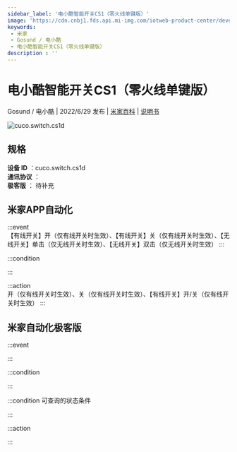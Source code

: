 ```yaml
---
sidebar_label: '电小酷智能开关CS1（零火线单键版）'
image: 'https://cdn.cnbj1.fds.api.mi-img.com/iotweb-product-center/developer_1616064876351SSWvIgjm.png?GalaxyAccessKeyId=AKVGLQWBOVIRQ3XLEW&Expires=9223372036854775807&Signature=WW3fB+HzWtjswYdzCITg5AB/ANw='
keywords: 
 - 米家
 - Gosund / 电小酷
 - 电小酷智能开关CS1（零火线单键版）
description : ''
---
```

# 电小酷智能开关CS1（零火线单键版）

Gosund / 电小酷 | 2022/6/29 发布 | [米家百科](https://home.mi.com/webapp/content/baike/product/index.html?model=cuco.switch.cs1d) | [说明书](https://home.mi.com/views/introduction.html?model=cuco.switch.cs1d&region=cn)

![cuco.switch.cs1d](https://cdn.cnbj1.fds.api.mi-img.com/iotweb-product-center/developer_1616064876351SSWvIgjm.png?GalaxyAccessKeyId=AKVGLQWBOVIRQ3XLEW&Expires=9223372036854775807&Signature=WW3fB+HzWtjswYdzCITg5AB/ANw=)

## 规格  
> 
**设备 ID** ：cuco.switch.cs1d  
**通讯协议** ：  
**极客版**  ： 待补充 


## 米家APP自动化  

:::event  
【有线开关】开（仅有线开关时生效）、【有线开关】关（仅有线开关时生效）、【无线开关】单击（仅无线开关时生效）、【无线开关】双击（仅无线开关时生效）
:::

:::condition  

:::

:::action   
开（仅有线开关时生效）、关（仅有线开关时生效）、【有线开关】开/关（仅有线开关时生效）
:::

## 米家自动化极客版  

:::event  

:::

:::condition  

:::

:::condition 可查询的状态条件  

:::

:::action  

:::

        
